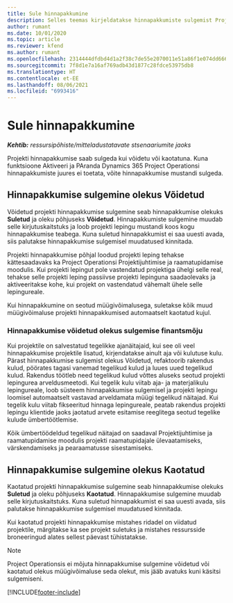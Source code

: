 ```yaml
---
title: Sule hinnapakkumine
description: Selles teemas kirjeldatakse hinnapakkumiste sulgemist Project Operationsis.
author: rumant
ms.date: 10/01/2020
ms.topic: article
ms.reviewer: kfend
ms.author: rumant
ms.openlocfilehash: 2314444dfdbd4d1a2f38c7de55e2070011e51a86f1e074dd6667d54393c641fe
ms.sourcegitcommit: 7f8d1e7a16af769adb43d1877c28fdce53975db8
ms.translationtype: HT
ms.contentlocale: et-EE
ms.lasthandoff: 08/06/2021
ms.locfileid: "6993416"
---
```

# <a name="close-a-quote"></a>Sule hinnapakkumine

_**Kehtib:** ressursipõhiste/mitteladustatavate stsenaariumite jaoks_

Projekti hinnapakkumise saab sulgeda kui võidetu või kaotatuna. Kuna funktsioone Aktiveeri ja PAranda Dynamics 365 Project Operationsi hinnapakkumiste juures ei toetata, võite hinnapakkumise mustandi sulgeda.

## <a name="close-a-quote-as-won"></a>Hinnapakkumise sulgemine olekus Võidetud

Võidetud projekti hinnapakkumise sulgemine seab hinnapakkumise olekuks **Suletud** ja oleku põhjuseks **Võidetud**. Hinnapakkumiste sulgemine muudab selle kirjutuskaitstuks ja loob projekti lepingu mustandi koos kogu hinnapakkumise teabega. Kuna suletud hinnapakkumist ei saa uuesti avada, siis palutakse hinnapakkumise sulgemisel muudatused kinnitada.

Projekti hinnapakkumise põhjal loodud projekti leping tehakse kättesaadavaks ka Project Operationsi Projektijuhtimise ja raamatupidamise moodulis. Kui projekti lepingut pole vastendatud projektiga ühelgi selle real, tehakse selle projekti leping passiivse projekti lepinguna saadaolevaks ja aktiveeritakse kohe, kui projekt on vastendatud vähemalt ühele selle lepingureale.

Kui hinnapakkumine on seotud müügivõimalusega, suletakse kõik muud müügivõimaluse projekti hinnapakkumised automaatselt kaotatud kujul.

### <a name="financial-impact-of-closing-a-quote-as-won"></a>Hinnapakkumise võidetud olekus sulgemise finantsmõju

Kui projektile on salvestatud tegelikke ajanäitajaid, kui see oli veel hinnapakkumise projektile lisatud, kirjendatakse ainult aja või kulutuse kulu. Pärast hinnapakkumise sulgemist olekus Võidetud, refaktoorib rakendus kulud, pöörates tagasi vanemad tegelikud kulud ja luues uued tegelikud kulud. Rakendus töötleb need tegelikud kulud võttes aluseks seotud projekti lepingurea arveldusmeetodi. Kui tegelik kulu viitab aja- ja materjalikulu lepingureale, loob süsteem hinnapakkumise sulgemisel ja projekti lepingu loomisel automaatselt vastavad arveldamata müügi tegelikud näitajad. Kui tegelik kulu viitab fikseeritud hinnaga lepingureale, peatab rakendus projekti lepingu klientide jaoks jaotatud arvete esitamise reeglitega seotud tegelike kulude ümbertöötlemise.

Kõik ümbertöödeldud tegelikud näitajad on saadaval Projektijuhtimise ja raamatupidamise moodulis projekti raamatupidajale ülevaatamiseks, värskendamiseks ja pearaamatusse sisestamiseks. 

## <a name="close-a-quote-as-lost"></a>Hinnapakkumise sulgemine olekus Kaotatud

Kaotatud projekti hinnapakkumise sulgemine seab hinnapakkumise olekuks **Suletud** ja oleku põhjuseks **Kaotatud**. Hinnapakkumise sulgemine muudab selle kirjutuskaitstuks. Kuna suletud hinnapakkumist ei saa uuesti avada, siis palutakse hinnapakkumise sulgemisel muudatused kinnitada.

Kui kaotatud projekti hinnapakkumise mistahes ridadel on viidatud projektile, märgitakse ka see projekt suletuks ja mistahes ressursside broneeringud alates sellest päevast tühistatakse.

> [!NOTE]
> Project Operationsis ei mõjuta hinnapakkumise sulgemine võidetud või kaotatud olekus müügivõimaluse seda olekut, mis jääb avatuks kuni käsitsi sulgemiseni.


[!INCLUDE[footer-include](../includes/footer-banner.md)]